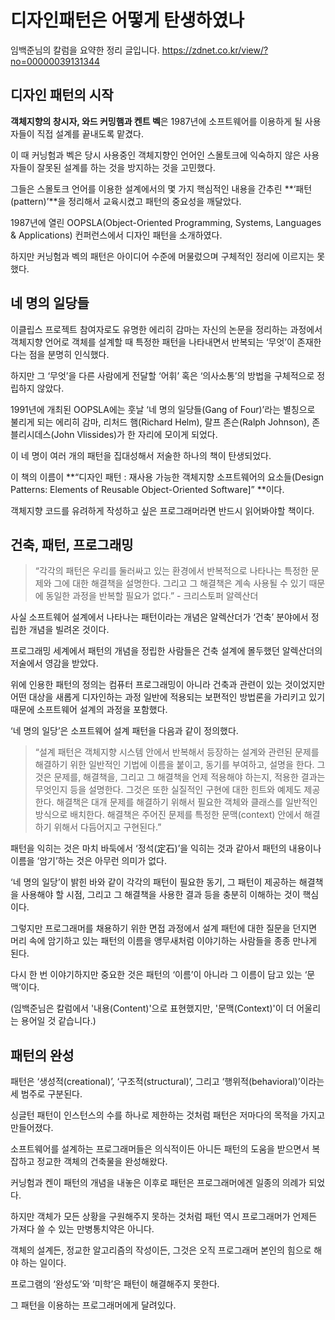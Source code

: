 # 디자인패턴은 어떻게 탄생하였나

임백준님의 칼럼을 요약한 정리 글입니다. https://zdnet.co.kr/view/?no=00000039131344



## 디자인 패턴의 시작

**객체지향의 창시자, 와드 커밍햄과 켄트 벡**은 1987년에 소프트웨어를 이용하게 될 사용자들이 직접 설계를 끝내도록 맡겼다. 

이 때 커닝험과 벡은 당시 사용중인 객체지향인 언어인 스몰토크에 익숙하지 않은 사용자들이 잘못된 설계를 하는 것을 방지하는 것을 고민했다.

그들은 스몰토크 언어를 이용한 설계에서의 몇 가지 핵심적인 내용을 간추린 **‘패턴(pattern)’**을 정리해서 교육시켰고 패턴의 중요성을 깨달았다.

1987년에 열린 OOPSLA(Object-Oriented Programming, Systems, Languages & Applications) 컨퍼런스에서 디자인 패턴을 소개하였다.

하지만 커닝험과 벡의 패턴은 아이디어 수준에 머물렀으며 구체적인 정리에 이르지는 못했다.



## 네 명의 일당들

이클립스 프로젝트 참여자로도 유명한 에리히 감마는 자신의 논문을 정리하는 과정에서 객체지향 언어로 객체를 설계할 때 특정한 패턴을 나타내면서 반복되는 ‘무엇’이 존재한다는 점을 분명히 인식했다. 

하지만 그 ‘무엇’을 다른 사람에게 전달할 ‘어휘’ 혹은 ‘의사소통’의 방법을 구체적으로 정립하지 않았다.

1991년에 개최된 OOPSLA에는 훗날 ‘네 명의 일당들(Gang of Four)’라는 별칭으로 불리게 되는 에리히 감마, 리처드 햄(Richard Helm), 랄프 존슨(Ralph Johnson), 존 블리시데스(John Vlissides)가 한 자리에 모이게 되었다. 

이 네 명이 여러 개의 패턴을 집대성해서 저술한 하나의 책이 탄생되었다. 

이 책의 이름이 **“디자인 패턴 : 재사용 가능한 객체지향 소프트웨어의 요소들(Design Patterns: Elements of Reusable Object-Oriented Software]” **이다.

객체지향 코드를 유려하게 작성하고 싶은 프로그래머라면 반드시 읽어봐야할 책이다.



## 건축, 패턴, 프로그래밍

> “각각의 패턴은 우리를 둘러싸고 있는 환경에서 반복적으로 나타나는 특정한 문제와 그에 대한 해결책을 설명한다. 그리고 그 해결책은 계속 사용될 수 있기 때문에 동일한 과정을 반복할 필요가 없다.” -  크리스토퍼 알렉산더

사실 소프트웨어 설계에서 나타나는 패턴이라는 개념은 알렉산더가 ‘건축’ 분야에서 정립한 개념을 빌려온 것이다.

프로그래밍 세계에서 패턴의 개념을 정립한 사람들은 건축 설계에 몰두했던 알렉산더의 저술에서 영감을 받았다. 

위에 인용한 패턴의 정의는 컴퓨터 프로그래밍이 아니라 건축과 관련이 있는 것이었지만 어떤 대상을 새롭게 디자인하는 과정 일반에 적용되는 보편적인 방법론을 가리키고 있기 때문에 소프트웨어 설계의 과정을 포함했다. 

‘네 명의 일당’은 소프트웨어 설계 패턴을 다음과 같이 정의했다. 

>  “설계 패턴은 객체지향 시스템 안에서 반복해서 등장하는 설계와 관련된 문제를 해결하기 위한 일반적인 기법에 이름을 붙이고, 동기를 부여하고, 설명을 한다. 그것은 문제를, 해결책을, 그리고 그 해결책을 언제 적용해야 하는지, 적용한 결과는 무엇인지 등을 설명한다. 그것은 또한 실질적인 구현에 대한 힌트와 예제도 제공한다. 해결책은 대개 문제를 해결하기 위해서 필요한 객체와 클래스를 일반적인 방식으로 배치한다. 해결책은 주어진 문제를 특정한 문맥(context) 안에서 해결하기 위해서 다듬어지고 구현된다.”

패턴을 익히는 것은 마치 바둑에서 ‘정석(定石)’을 익히는 것과 같아서 패턴의 내용이나 이름을 ‘암기’하는 것은 아무런 의미가 없다. 

‘네 명의 일당’이 밝힌 바와 같이 각각의 패턴이 필요한 동기, 그 패턴이 제공하는 해결책을 사용해야 할 시점, 그리고 그 해결책을 사용한 결과 등을 충분히 이해하는 것이 핵심이다. 

그렇지만 프로그래머를 채용하기 위한 면접 과정에서 설계 패턴에 대한 질문을 던지면 머리 속에 암기하고 있는 패턴의 이름을 앵무새처럼 이야기하는 사람들을 종종 만나게 된다. 

다시 한 번 이야기하지만 중요한 것은 패턴의 ‘이름’이 아니라 그 이름이 담고 있는 ‘문맥’이다. 

(임백준님은 칼럼에서 '내용(Content)'으로 표현했지만, '문맥(Context)'이 더 어울리는 용어일 것 같습니다.)



## 패턴의 완성

패턴은 ‘생성적(creational)’, ‘구조적(structural)’, 그리고 ‘행위적(behavioral)’이라는 세 범주로 구분된다.

싱글턴 패턴이 인스턴스의 수를 하나로 제한하는 것처럼 패턴은 저마다의 목적을 가지고 만들어졌다.

소프트웨어를 설계하는 프로그래머들은 의식적이든 아니든 패턴의 도움을 받으면서 복잡하고 정교한 객체의 건축물을 완성해왔다.

커닝험과 켄이 패턴의 개념을 내놓은 이후로 패턴은 프로그래머에겐 일종의 의례가 되었다.

하지만 객체가 모든 상황을 구원해주지 못하는 것처럼 패턴 역시 프로그래머가 언제든 가져다 쓸 수 있는 만병통치약은 아니다. 

객체의 설계든, 정교한 알고리즘의 작성이든, 그것은 오직 프로그래머 본인의 힘으로 해야 하는 일이다.

프로그램의 ‘완성도’와 ‘미학’은 패턴이 해결해주지 못한다. 

그 패턴을 이용하는 프로그래머에게 달려있다.

